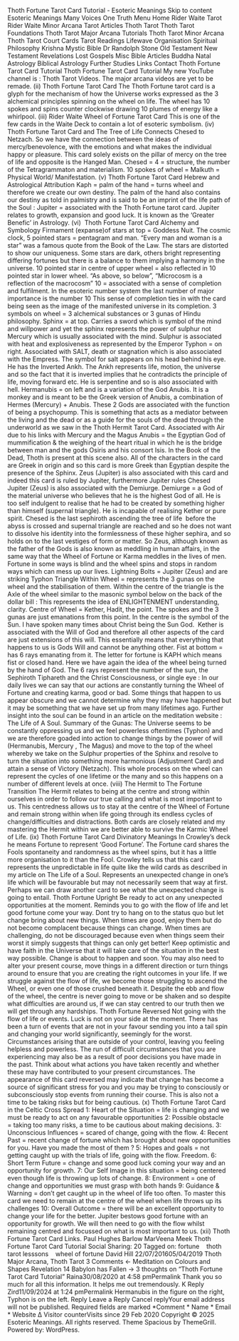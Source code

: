 Thoth Fortune Tarot Card Tutorial - Esoteric Meanings
Skip to content
Esoteric Meanings
Many Voices One Truth
Menu
Home
Rider Waite Tarot
Rider Waite Minor Arcana
Tarot Articles
Thoth Tarot
Thoth Tarot Foundations
Thoth Tarot Major Arcana Tutorials
Thoth Tarot Minor Arcana
Thoth Tarot Court Cards
Tarot Readings
Lifewave Organisation
Spiritual Philosophy
Krishna
Mystic Bible
Dr Randolph Stone
Old Testament
New Testament
Revelations
Lost Gospels
Misc Bible Articles
Buddha
Natal Astrology
Biblical Astrology
Further Studies
Links
Contact
Thoth Fortune Tarot Card Tutorial
Thoth Fortune Tarot Card Tutorial
My new YouTube channel is : Thoth Tarot Videos. The major arcana videos are yet to be remade.
(ii) Thoth Fortune Tarot Card
The Thoth Fortune tarot card is a glyph for the mechanism of how the Universe works expressed as the 3 alchemical principles spinning on the wheel on life.
The wheel has 10 spokes and spins counter clockwise drawing 10 plumes of energy like a whirlpool.
(iii) Rider Waite Wheel of Fortune Tarot Card
This is one of the few cards in the Waite Deck to contain a lot of esoteric symbolism.
(iv) Thoth Fortune Tarot Card and The Tree of Life
Connects Chesed to Netzach. So we have the connection between the ideas of mercy/benevolence, with the emotions and what makes the individual happy or pleasure.
This card solely exists on the pillar of mercy on the tree of life and opposite is the Hanged Man.
Chesed = 4 = structure, the number of the Tetragrammaton and materialism.
10 spokes of wheel = Malkuth = Physical World/ Manifestation.
(v) Thoth Fortune Tarot Card Hebrew and Astrological Attribution
Kaph = palm of the hand = turns wheel and therefore we create our own destiny. The palm of the hand also contains our destiny as told in palmistry and is said to be an imprint of the life path of the Soul :
Jupiter = associated with the Thoth Fortune tarot card. Jupiter relates to growth, expansion and good luck. It is known as the ‘Greater Benefic’ in Astrology.
(vi)  Thoth Fortune Tarot Card Alchemy and Symbology
Firmament (expanse)of stars at top = Goddess Nuit. The cosmic clock,
5 pointed stars = pentagram and man. “Every man and woman is a star” was a famous quote from the Book of the Law. The stars are distorted to show our uniqueness. Some stars are dark, others bright representing differing fortunes but there is a balance to them implying a harmony in the universe.
10 pointed star in centre of upper wheel = also reflected in 10 pointed star in lower wheel. “As above, so below”, “Microcosm is a reflection of the macrocosm”
10 = associated with a sense of completion and fulfilment. In the esoteric number system the last number of major importance is the number 10
This sense of completion ties in with the card being seen as the image of the manifested universe in its completion.
3 symbols on wheel = 3 alchemical substances or 3 gunas of Hindu philosophy.
Sphinx = at top. Carries a sword which is symbol of the mind and willpower and yet the sphinx represents the power of sulphur not Mercury which is usually associated with the mind. Sulphur is associated with heat and explosiveness as represented by the Emperor
Typhon = on right. Associated with SALT, death or stagnation which is also associated with the Empress. The symbol for salt appears on his head behind his eye. He has the Inverted Ankh. The Ankh represents life, motion, the universe and so the fact that it is inverted implies that he contradicts the principle of life, moving forward etc. He is serpentine and so is also associated with hell.
Hermanubis = on left and is a variation of the God Anubis. It is a monkey and is meant to be the Greek version of Anubis, a combination of Hermes (Mercury) + Anubis. These 2 Gods are associated with the function of being a psychopump. This is something that acts as a mediator between the living and the dead or as a guide for the souls of the dead through the underworld as we saw in the Thoth Hermit Tarot Card. Associated with Air due to his links with Mercury and the Magus
Anubis = the Egyptian God of mummification & the weighing of the heart ritual in which he is the bridge between man and the gods Osiris and his consort Isis.
In the Book of the Dead, Thoth is present at this scene also.
All of the characters in the card are Greek in origin and so this card is more Greek than Egyptian despite the presence of the Sphinx.
Zeus (Jupiter) is also associated with this card and indeed this card is ruled by Jupiter, furthermore Jupiter rules Chesed
Jupiter (Zeus) is also associated with the Demiurge.
Demiurge = a God of the material universe who believes that he is the highest God of all. He is too self indulgent to realise that he had to be created by something higher than himself (supernal triangle). He is incapable of realising Kether or pure spirit. Chesed is the last sephiroth ascending the tree of life  before the abyss is crossed and supernal triangle are reached and so he does not want to dissolve his identity into the formlessness of these higher sephira, and so holds on to the last vestiges of form or matter.
So Zeus, although known as the father of the Gods is also known as meddling in human affairs, in the same way that the Wheel of Fortune or Karma meddles in the lives of men. Fortune in some ways is blind and the wheel spins and stops in random ways which can mess up our lives.
Lightning Bolts = Jupiter (Zeus) and are striking Typhon
Triangle Within Wheel = represents the 3 gunas on the wheel and the stabilisation of them. Within the centre of the triangle is the Axle of the wheel similar to the masonic symbol below on the back of the dollar bill :
This represents the idea of ENLIGHTENMENT understanding, clarity.
Centre of Wheel = Kether, Hadit, the point. The spokes and the 3 gunas are just emanations from this point. In the centre is the symbol of the Sun. I have spoken many times about Christ being the Sun God.  Kether is associated with the Will of God and therefore all other aspects of the card are just extensions of this will. This essentially means that everything that happens to us is Gods Will and cannot be anything other.
Fist at bottom = has 6 rays emanating from it. The letter for fortune is KAPH which means fist or closed hand. Here we have again the idea of the wheel being turned by the hand of God. The 6 rays represent the number of the sun, the Sephiroth Tiphareth and the Christ Consciousness, or single eye :
In our daily lives we can say that our actions are constantly turning the Wheel of Fortune and creating karma, good or bad. Some things that happen to us appear obscure and we cannot determine why they may have happened but it may be something that we have set up from many lifetimes ago. Further insight into the soul can be found in an article on the meditation website : The Life of A Soul.
Summary of the Gunas: The Universe seems to be constantly oppressing us and we feel powerless oftentimes (Typhon) and we are therefore goaded into action to change things by the power of will (Hermanubis, Mercury , The Magus) and move to the top of the wheel whereby we take on the Sulphur properties of the Sphinx and resolve to turn the situation into something more harmonious (Adjustment Card) and attain a sense of Victory (Netzach). This whole process on the wheel can represent the cycles of one lifetime or the many and so this happens on a number of different levels at once.
(viii) The Hermit to The Fortune Transition
The Hermit relates to being at the centre and strong within ourselves in order to follow our true calling and what is most important to us. This centredness allows us to stay at the centre of the Wheel of Fortune and remain strong within when life going through its endless cycles of change/difficulties and distractions. Both cards are closely related and my mastering the Hermit within we are better able to survive the Karmic Wheel of Life.
(ix) Thoth Fortune Tarot Card Divinatory Meanings
In Crowley’s deck he means Fortune to represent ‘Good Fortune’. The Fortune card shares the Fools spontaneity and randomness as the wheel spins, but it has a little more organisation to it than the Fool. Crowley tells us that this card represents the unpredictable in life quite like the wild cards as described in my article on The Life of a Soul.
Represents an unexpected change in one’s life which will be favourable but may not necessarily seem that way at first. Perhaps we can draw another card to see what the unexpected change is going to entail.
Thoth Fortune Upright
Be ready to act on any unexpected opportunities at the moment.
Reminds you to go with the flow of life and let good fortune come your way. Dont try to hang on to the status quo but let change bring about new things.
When times are good, enjoy them but do not become complacent because things can change. When times are challenging, do not be discouraged because even when things seem their worst it simply suggests that things can only get better!
Keep optimistic and have faith in the Universe that it will take care of the situation in the best way possible.
Change is about to happen and soon. You may also need to alter your present course, move things in a different direction or turn things around to ensure that you are creating the right outcomes in your life.
If we struggle against the flow of life, we become those struggling to ascend the Wheel, or even one of those crushed beneath it. Despite the ebb and flow of the wheel, the centre is never going to move or be shaken and so despite what difficulties are around us, if we can stay centred to our truth then we will get through any hardships.
Thoth Fortune Reversed
Not going with the flow of life or events.
Luck is not on your side at the moment. There has been a turn of events that are not in your favour sending you into a tail spin and changing your world significantly, seemingly for the worst.
Circumstances arising that are outside of your control, leaving you feeling helpless and powerless.
The run of difficult circumstances that you are experiencing may also be as a result of poor decisions you have made in the past. Think about what actions you have taken recently and whether these may have contributed to your present circumstances.
The appearance of this card reversed may indicate that change has become a source of significant stress for you and you may be trying to consciously or subconsciously stop events from running their course.
This is also not a time to be taking risks but for being cautious.
(x) Thoth Fortune Tarot Card in the Celtic Cross Spread
1: Heart of the Situation = life is changing and we must be ready to act on any favourable opportunities
2: Possible obstacle = taking too many risks, a time to be cautious about making decisions.
3: Unconscious Influences = scared of change, going with the flow.
4: Recent Past = recent change of fortune which has brought about new opportunities for you. Have you made the most of them ?
5: Hopes and goals = not getting caught up with the trials of life, going with the flow. Freedom.
6: Short Term Future = change and some good luck coming your way and an opportunity for growth.
7: Our Self Image in this situation = being centered even though life is throwing up lots of change.
8: Environment = one of change and opportunities we must grasp with both hands
9: Guidance & Warning = don’t get caught up in the wheel of life too often. To master this card we need to remain at the centre of the wheel when life throws up its challenges
10: Overall Outcome = there will be an excellent opportunity to change your life for the better. Jupiter bestows good fortune with an opportunity for growth. We will then need to go with the flow whilst remaining centred and focussed on what is most important to us.
(xii) Thoth Fortune Tarot Card Links.
Paul Hughes Barlow
MarVeena Meek
Thoth Fortune Tarot Card Tutorial
Social Sharing:
20
Tagged on: fortune    thoth tarot lesssons    wheel of fortune
David Hill
22/07/201605/04/2019 Thoth Major Arcana, Thoth Tarot
3 Comments
← Meditation on Colours and Shapes
Revelation 14  Babylon has Fallen →
3 thoughts on “Thoth Fortune Tarot Card Tutorial”
Raina30/08/2020 at 4:58 pmPermalink
Thank you so much for all this information. It helps me out tremendously. K
Reply
Zird11/09/2024 at 1:24 pmPermalink
Hermanubis in the figure on the right, Typhon is on the left.
Reply
Leave a Reply Cancel replyYour email address will not be published. Required fields are marked *Comment * Name *
Email *
Website
Δ
Visitor counterVisits since 29 Feb 2020
Copyright © 2025 Esoteric Meanings. All rights reserved. Theme Spacious by ThemeGrill. Powered by: WordPress.